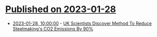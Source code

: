 # [Published on 2023-01-28](index.md)

* [2023-01-28, 10:00:00](https://news.slashdot.org/story/23/01/28/0128234/uk-scientists-discover-method-to-reduce-steelmakings-co2-emissions-by-90?utm_source=rss1.0mainlinkanon&utm_medium=feed) - [UK Scientists Discover Method To Reduce Steelmaking's CO2 Emissions By 90%](https://news.slashdot.org/story/23/01/28/0128234/uk-scientists-discover-method-to-reduce-steelmakings-co2-emissions-by-90?utm_source=rss1.0mainlinkanon&utm_medium=feed)
